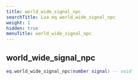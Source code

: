 ```yaml
---
title: world_wide_signal_npc
searchTitle: Lua eq world_wide_signal_npc
weight: 1
hidden: true
menuTitle: world_wide_signal_npc
---
```

## world_wide_signal_npc
```lua
eq.world_wide_signal_npc(number signal) -- void
```